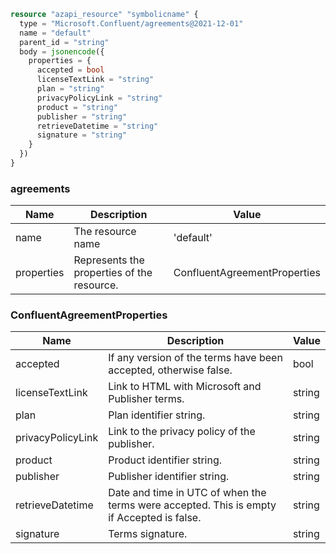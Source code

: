 ```terraform
resource "azapi_resource" "symbolicname" {
  type = "Microsoft.Confluent/agreements@2021-12-01"
  name = "default"
  parent_id = "string"
  body = jsonencode({
    properties = {
      accepted = bool
      licenseTextLink = "string"
      plan = "string"
      privacyPolicyLink = "string"
      product = "string"
      publisher = "string"
      retrieveDatetime = "string"
      signature = "string"
    }
  })
}

```

### agreements

| Name | Description | Value |
|-|-|-|
| name | The resource name | 'default' |
| properties | Represents the properties of the resource. | ConfluentAgreementProperties |


### ConfluentAgreementProperties

| Name | Description | Value |
|-|-|-|
| accepted | If any version of the terms have been accepted, otherwise false. | bool |
| licenseTextLink | Link to HTML with Microsoft and Publisher terms. | string |
| plan | Plan identifier string. | string |
| privacyPolicyLink | Link to the privacy policy of the publisher. | string |
| product | Product identifier string. | string |
| publisher | Publisher identifier string. | string |
| retrieveDatetime | Date and time in UTC of when the terms were accepted. This is empty if Accepted is false. | string |
| signature | Terms signature. | string |


